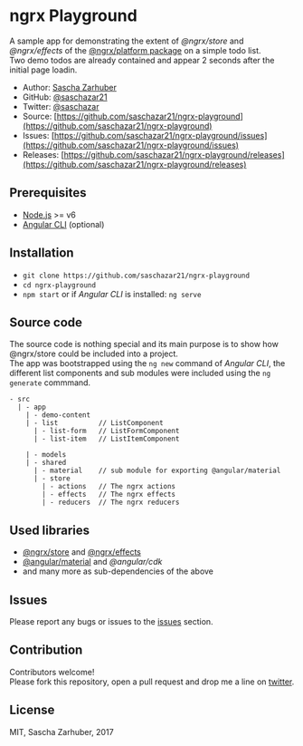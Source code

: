 # ngrx Playground
A sample app for demonstrating the extent of *@ngrx/store* and *@ngrx/effects* of the [@ngrx/platform package](https://github.com/ngrx/platform) on a simple todo list.  
Two demo todos are already contained and appear 2 seconds after the initial page loadin.

* Author: [Sascha Zarhuber](https://sascha.work)
* GitHub: [@saschazar21](https://github.com/saschazar21)
* Twitter: [@saschazar](https://twitter.com/saschazar)
* Source: [https://github.com/saschazar21/ngrx-playground](https://github.com/saschazar21/ngrx-playground)
* Issues: [https://github.com/saschazar21/ngrx-playground/issues](https://github.com/saschazar21/ngrx-playground/issues)
* Releases: [https://github.com/saschazar21/ngrx-playground/releases](https://github.com/saschazar21/ngrx-playground/releases)

## Prerequisites
* [Node.js](https://nodejs.org/en/) >= v6
* [Angular CLI](https://cli.angular.io) (optional)

## Installation
* `git clone https://github.com/saschazar21/ngrx-playground`
* `cd ngrx-playground`
* `npm start` or if *Angular CLI* is installed: `ng serve`

## Source code
The source code is nothing special and its main purpose is to show how @ngrx/store could be included into a project.  
The app was bootstrapped using the `ng new` command of *Angular CLI*, the different list components and sub modules were included using the `ng generate` commmand.

```
- src
  | - app
    | - demo-content
    | - list          // ListComponent
      | - list-form   // ListFormComponent
      | - list-item   // ListItemComponent

    | - models
    | - shared
      | - material    // sub module for exporting @angular/material
      | - store
        | - actions   // The ngrx actions
        | - effects   // The ngrx effects
        | - reducers  // The ngrx reducers
```

## Used libraries
* [@ngrx/store](https://github.com/ngrx/platform/blob/master/docs/store/README.md) and [@ngrx/effects](https://github.com/ngrx/platform/blob/master/docs/effects/README.md)
* [@angular/material](http://material.angular.io) and *@angular/cdk*
* and many more as sub-dependencies of the above

## Issues
Please report any bugs or issues to the [issues](https://github.com/saschazar21/metalsmith-pure-text/issues) section.

## Contribution
Contributors welcome!  
Please fork this repository, open a pull request and drop me a line on [twitter](https://twitter.com/saschazar/).

## License
MIT, Sascha Zarhuber, 2017